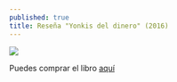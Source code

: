 ```yaml
---
published: true
title: Reseña "Yonkis del dinero" (2016)
---
```

![](http://i.imgur.com/mIJ1pQ3.jpg)

Puedes comprar el libro [aquí](https://www.amazon.es/Yonquis-del-dinero-Cuadril%C3%A1tero-libros/dp/841601289X)
